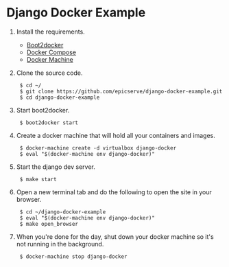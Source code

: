 Django Docker Example
=====================

1. Install the requirements.

    - [Boot2docker](http://boot2docker.io/)
    - [Docker Compose](https://docs.docker.com/compose/install/)
    - [Docker Machine](https://docs.docker.com/machine/)

2. Clone the source code.

        $ cd ~/
        $ git clone https://github.com/epicserve/django-docker-example.git
        $ cd django-docker-example

3. Start boot2docker.

        $ boot2docker start

4. Create a docker machine that will hold all your containers and images.

        $ docker-machine create -d virtualbox django-docker
        $ eval "$(docker-machine env django-docker)"

5. Start the django dev server.

        $ make start

6. Open a new terminal tab and do the following to open the site in your browser.
        
        $ cd ~/django-docker-example
        $ eval "$(docker-machine env django-docker)"
        $ make open_browser

7. When you're done for the day, shut down your docker machine so it's not running in the background.

        $ docker-machine stop django-docker
